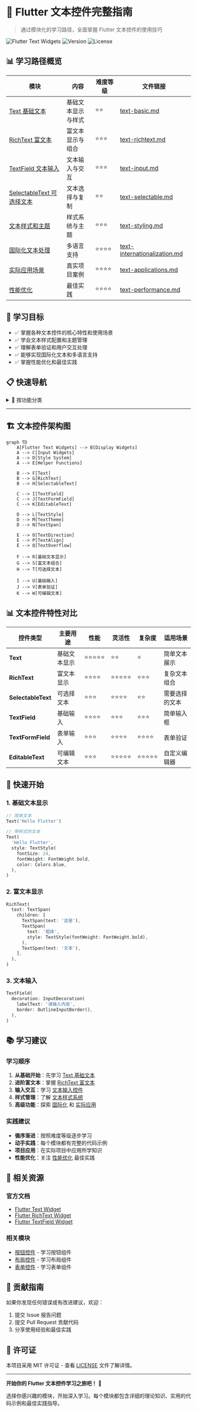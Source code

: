 # 📝 Flutter 文本控件完整指南

> 通过模块化的学习路径，全面掌握 Flutter 文本控件的使用技巧

![Flutter Text Widgets](https://img.shields.io/badge/Flutter-Text%20Widgets-blue?style=for-the-badge&logo=flutter)
![Version](https://img.shields.io/badge/Version-4.0.0-green?style=for-the-badge)
![License](https://img.shields.io/badge/License-MIT-yellow?style=for-the-badge)

## 📊 学习路径概览

| 模块                                                 | 内容               | 难度等级 | 文件链接 |
| ---------------------------------------------------- | ------------------ | -------- | -------- |
| [Text 基础文本](#text-基础文本)                         | 基础文本显示与样式 | ⭐⭐     | [text-basic.md](text-basic.md) |
| [RichText 富文本](#richtext-富文本)                     | 富文本显示与组合   | ⭐⭐⭐   | [text-richtext.md](text-richtext.md) |
| [TextField 文本输入](#textfield-文本输入)               | 文本输入与交互     | ⭐⭐⭐   | [text-input.md](text-input.md) |
| [SelectableText 可选择文本](#selectabletext-可选择文本) | 文本选择与复制     | ⭐⭐     | [text-selectable.md](text-selectable.md) |
| [文本样式和主题](#文本样式和主题)                       | 样式系统与主题     | ⭐⭐⭐   | [text-styling.md](text-styling.md) |
| [国际化文本处理](#国际化文本处理)                       | 多语言支持         | ⭐⭐⭐⭐ | [text-internationalization.md](text-internationalization.md) |
| [实际应用场景](#实际应用场景)                           | 真实项目案例       | ⭐⭐⭐⭐ | [text-applications.md](text-applications.md) |
| [性能优化](#性能优化)                                   | 最佳实践           | ⭐⭐⭐⭐ | [text-performance.md](text-performance.md) |

## 🎯 学习目标

- ✅ 掌握各种文本控件的核心特性和使用场景
- ✅ 学会文本样式配置和主题管理
- ✅ 理解表单验证和用户交互处理
- ✅ 能够实现国际化文本和多语言支持
- ✅ 掌握性能优化和最佳实践

## 📋 快速导航

<details>
<summary>🎯 按功能分类</summary>

### 显示类控件
- [Text 基础文本](text-basic.md) - 基础文本显示与样式
- [RichText 富文本](text-richtext.md) - 富文本显示与组合
- [SelectableText 可选择文本](text-selectable.md) - 文本选择与复制

### 输入类控件
- [TextField 文本输入](text-input.md) - 文本输入与交互
- [TextFormField 表单文本](text-input.md#textformfield-表单文本) - 表单验证与处理

### 样式与主题
- [文本样式和主题](text-styling.md) - 样式系统与主题管理

### 高级功能
- [国际化文本处理](text-internationalization.md) - 多语言支持
- [实际应用场景](text-applications.md) - 真实项目案例
- [性能优化](text-performance.md) - 最佳实践

</details>

---

## 🏗️ 文本控件架构图

```mermaid
graph TD
    A[Flutter Text Widgets] --> B[Display Widgets]
    A --> C[Input Widgets]
    A --> D[Style System]
    A --> E[Helper Functions]

    B --> F[Text]
    B --> G[RichText]
    B --> H[SelectableText]

    C --> I[TextField]
    C --> J[TextFormField]
    C --> K[EditableText]

    D --> L[TextStyle]
    D --> M[TextTheme]
    D --> N[TextSpan]

    E --> O[TextDirection]
    E --> P[TextAlign]
    E --> Q[TextOverflow]

    F --> R[基础文本显示]
    G --> S[富文本组合]
    H --> T[可选择文本]

    I --> U[基础输入]
    J --> V[表单验证]
    K --> W[可编辑文本]
```

## 📊 文本控件特性对比

| 控件类型                 | 主要用途     | 性能       | 灵活性     | 复杂度     | 适用场景       |
| ------------------------ | ------------ | ---------- | ---------- | ---------- | -------------- |
| **Text**           | 基础文本显示 | ⭐⭐⭐⭐⭐ | ⭐⭐       | ⭐         | 简单文本展示   |
| **RichText**       | 富文本显示   | ⭐⭐⭐⭐   | ⭐⭐⭐⭐⭐ | ⭐⭐⭐     | 复杂文本组合   |
| **SelectableText** | 可选择文本   | ⭐⭐⭐     | ⭐⭐⭐⭐   | ⭐⭐       | 需要选择的文本 |
| **TextField**      | 基础输入     | ⭐⭐⭐⭐   | ⭐⭐⭐     | ⭐⭐⭐     | 简单输入框     |
| **TextFormField**  | 表单输入     | ⭐⭐⭐     | ⭐⭐⭐⭐   | ⭐⭐⭐⭐   | 表单验证       |
| **EditableText**   | 可编辑文本   | ⭐⭐⭐     | ⭐⭐⭐⭐⭐ | ⭐⭐⭐⭐⭐ | 自定义编辑器   |

## 🚀 快速开始

### 1. 基础文本显示

```dart
// 简单文本
Text('Hello Flutter')

// 带样式的文本
Text(
  'Hello Flutter',
  style: TextStyle(
    fontSize: 24,
    fontWeight: FontWeight.bold,
    color: Colors.blue,
  ),
)
```

### 2. 富文本显示

```dart
RichText(
  text: TextSpan(
    children: [
      TextSpan(text: '这是'),
      TextSpan(
        text: '粗体',
        style: TextStyle(fontWeight: FontWeight.bold),
      ),
      TextSpan(text: '文本'),
    ],
  ),
)
```

### 3. 文本输入

```dart
TextField(
  decoration: InputDecoration(
    labelText: '请输入内容',
    border: OutlineInputBorder(),
  ),
)
```

## 📚 学习建议

### 学习顺序

1. **从基础开始**：先学习 [Text 基础文本](text-basic.md)
2. **进阶富文本**：掌握 [RichText 富文本](text-richtext.md)
3. **输入交互**：学习 [文本输入控件](text-input.md)
4. **样式管理**：了解 [文本样式系统](text-styling.md)
5. **高级功能**：探索 [国际化](text-internationalization.md) 和 [实际应用](text-applications.md)

### 实践建议

- **循序渐进**：按照难度等级逐步学习
- **动手实践**：每个模块都有完整的代码示例
- **项目应用**：在实际项目中应用所学知识
- **性能优化**：关注 [性能优化](text-performance.md) 最佳实践

## 🔗 相关资源

### 官方文档
- [Flutter Text Widget](https://api.flutter.dev/flutter/widgets/Text-class.html)
- [Flutter RichText Widget](https://api.flutter.dev/flutter/widgets/RichText-class.html)
- [Flutter TextField Widget](https://api.flutter.dev/flutter/material/TextField-class.html)

### 相关模块
- [按钮控件](button-widgets.md) - 学习按钮组件
- [布局控件](layout-widgets.md) - 学习布局组件
- [表单控件](form-widgets.md) - 学习表单组件

## 🤝 贡献指南

如果你发现任何错误或有改进建议，欢迎：

1. 提交 Issue 报告问题
2. 提交 Pull Request 贡献代码
3. 分享使用经验和最佳实践

## 📄 许可证

本项目采用 MIT 许可证 - 查看 [LICENSE](../LICENSE) 文件了解详情。

---

**开始你的 Flutter 文本控件学习之旅吧！** 🚀

选择你感兴趣的模块，开始深入学习。每个模块都包含详细的理论知识、实用的代码示例和最佳实践指导。 